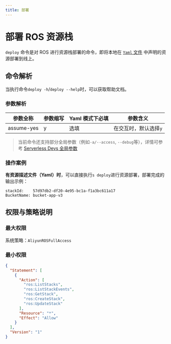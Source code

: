 ```yaml
---
title: 部署
---
```

# 部署 ROS 资源栈

`deploy` 命令是对 ROS 进行资源栈部署的命令，即将本地在 [`Yaml` 文件](spec.md) 中声明的资源部署到线上。

## 命令解析

当执行命令`deploy -h`/`deploy --help`时，可以获取帮助文档。

### 参数解析

| 参数全称   | 参数缩写 | Yaml 模式下必填 | 参数含义              |
| ---------- | -------- | --------------- | --------------------- |
| assume-yes | y        | 选填            | 在交互时，默认选择`y` |

> 当前命令还支持部分全局参数（例如`-a/--access`, `--debug`等），详情可参考 [Serverless Devs 全局参数](../../builtin/index.md)

### 操作案例

**有资源描述文件（Yaml）时**，可以直接执行`s deploy`进行资源部署，部署完成的输出示例：

```text
stackId:    57d97db2-df20-4e95-bc1a-f1a3bc611a17
BucketName: bucket-app-v3
```

## 权限与策略说明

### 最大权限

系统策略：`AliyunROSFullAccess`

### 最小权限

```json
{
  "Statement": [
    {
      "Action": [
        "ros:ListStacks",
        "ros:ListStackEvents",
        "ros:GetStack",
        "ros:CreateStack",
        "ros:UpdateStack"
      ],
      "Resource": "*",
      "Effect": "Allow"
    }
  ],
  "Version": "1"
}
```

